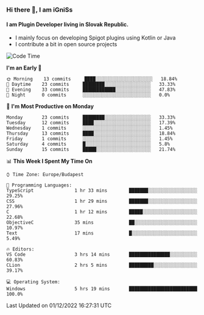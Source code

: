 ### Hi there 👋, I am iGniSs

#### I am Plugin Developer living in Slovak Republic.
- I mainly focus on developing Spigot plugins using Kotlin or Java
- I contribute a bit in open source projects

<!--START_SECTION:waka-->
![Code Time](http://img.shields.io/badge/Code%20Time-970%20hrs%207%20mins-blue)

**I'm an Early 🐤** 

```text
🌞 Morning    13 commits     ████░░░░░░░░░░░░░░░░░░░░░   18.84% 
🌆 Daytime    23 commits     ████████░░░░░░░░░░░░░░░░░   33.33% 
🌃 Evening    33 commits     ████████████░░░░░░░░░░░░░   47.83% 
🌙 Night      0 commits      ░░░░░░░░░░░░░░░░░░░░░░░░░   0.0%

```
📅 **I'm Most Productive on Monday** 

```text
Monday       23 commits     ████████░░░░░░░░░░░░░░░░░   33.33% 
Tuesday      12 commits     ████░░░░░░░░░░░░░░░░░░░░░   17.39% 
Wednesday    1 commits      ░░░░░░░░░░░░░░░░░░░░░░░░░   1.45% 
Thursday     13 commits     ████░░░░░░░░░░░░░░░░░░░░░   18.84% 
Friday       1 commits      ░░░░░░░░░░░░░░░░░░░░░░░░░   1.45% 
Saturday     4 commits      █░░░░░░░░░░░░░░░░░░░░░░░░   5.8% 
Sunday       15 commits     █████░░░░░░░░░░░░░░░░░░░░   21.74%

```


📊 **This Week I Spent My Time On** 

```text
⌚︎ Time Zone: Europe/Budapest

💬 Programming Languages: 
TypeScript               1 hr 33 mins        ███████░░░░░░░░░░░░░░░░░░   29.25% 
CSS                      1 hr 29 mins        ███████░░░░░░░░░░░░░░░░░░   27.96% 
C                        1 hr 12 mins        █████░░░░░░░░░░░░░░░░░░░░   22.68% 
ObjectiveC               35 mins             ██░░░░░░░░░░░░░░░░░░░░░░░   10.97% 
Text                     17 mins             █░░░░░░░░░░░░░░░░░░░░░░░░   5.49%

🔥 Editors: 
VS Code                  3 hrs 14 mins       ███████████████░░░░░░░░░░   60.83% 
CLion                    2 hrs 5 mins        █████████░░░░░░░░░░░░░░░░   39.17%

💻 Operating System: 
Windows                  5 hrs 19 mins       █████████████████████████   100.0%

```


 Last Updated on 01/12/2022 16:27:31 UTC
<!--END_SECTION:waka-->